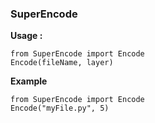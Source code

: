 ### SuperEncode

**Usage :**

    from SuperEncode import Encode
    Encode(fileName, layer)
    
**Example**

    from SuperEncode import Encode
    Encode("myFile.py", 5)
